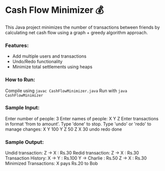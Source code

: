 
# Cash Flow Minimizer 💰

This Java project minimizes the number of transactions between friends by calculating net cash flow using a graph + greedy algorithm approach.

### Features:
- Add multiple users and transactions
- Undo/Redo functionality
- Minimize total settlements using heaps

### How to Run:
Compile using `javac CashFlowMinimizer.java`
Run with `java CashFlowMinimizer`

### Sample Input:
Enter number of people: 
3
Enter names of people:
X
Y
Z
Enter transactions in format 'from to amount'. Type 'done' to stop. Type 'undo' or 'redo' to manage changes:
X Y 100
Y Z 50
Z X 30
undo
redo
done
### Sample Output:
Undid transaction: Z -> X : Rs.30
Redid transaction: Z -> X : Rs.30
Transaction History:
X -> Y : Rs.100
Y -> Charlie : Rs.50
Z -> X : Rs.30
Minimized Transactions:
X pays Rs.20 to Bob

